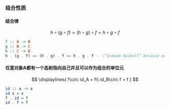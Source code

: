 ### 组合性质
#### 结合律 

$$
h\circ(g\circ f) = (h\circ g)\circ f = h\circ g\circ f
$$

```haskell
f :: A -> B
g :: B -> C
h :: C -> D
h . (g . f) == (h . g) . f == h . g . f -- (“pseudo Haskell” because equality is not defined for functions.)
```
#### 任意对象A都有一个态射指向自己并且可以作为组合的单位元
$$
\displaylines{
f\circ id_A = f\\
id_B\circ f = f
}
$$
```haskell
id :: a -> a
id x = x
f . id = f
id . f = f
```

